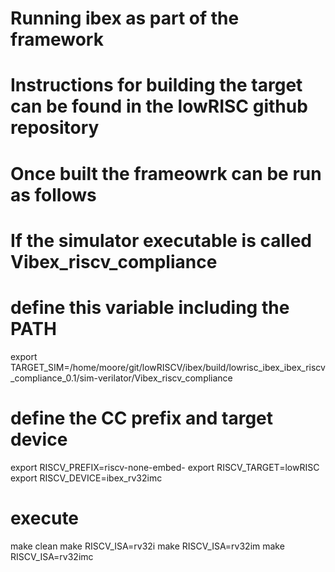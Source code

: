# Running ibex as part of the framework
# Instructions for building the target can be found in the lowRISC github repository
# Once built the frameowrk can be run as follows

# If the simulator executable is called Vibex_riscv_compliance
# define this variable including the PATH
export TARGET_SIM=/home/moore/git/lowRISCV/ibex/build/lowrisc_ibex_ibex_riscv_compliance_0.1/sim-verilator/Vibex_riscv_compliance

# define the CC prefix and target device
export RISCV_PREFIX=riscv-none-embed-
export RISCV_TARGET=lowRISC
export RISCV_DEVICE=ibex_rv32imc

# execute
make clean
make RISCV_ISA=rv32i
make RISCV_ISA=rv32im
make RISCV_ISA=rv32imc
